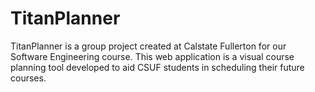 # TitanPlanner
TitanPlanner is a group project created at Calstate Fullerton for our Software Engineering course. This web application is a visual course planning tool developed to aid CSUF students in scheduling their future courses. 

